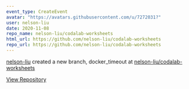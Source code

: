 ```yaml
---
event_type: CreateEvent
avatar: "https://avatars.githubusercontent.com/u/7272031?"
user: nelson-liu
date: 2020-11-08
repo_name: nelson-liu/codalab-worksheets
html_url: https://github.com/nelson-liu/codalab-worksheets
repo_url: https://github.com/nelson-liu/codalab-worksheets
---
```


<a href='https://github.com/nelson-liu' target='_blank'>nelson-liu</a> created a new branch, docker_timeout at <a href='https://github.com/nelson-liu/codalab-worksheets' target='_blank'>nelson-liu/codalab-worksheets</a>

<a href='https://github.com/nelson-liu/codalab-worksheets' target='_blank'>View Repository</a>